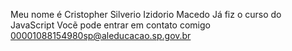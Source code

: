 Meu nome é Cristopher Silverio Izidorio Macedo
Já fiz o curso do JavaScript
Vocẽ pode entrar em contato comigo
00001088154980sp@aleducacao.sp.gov.br

